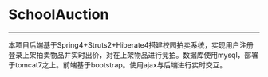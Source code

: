 # SchoolAuction
------
本项目后端基于Spring4+Struts2+Hiberate4搭建校园拍卖系统，实现用户注册登录上架拍卖物品并实时出价，对在上架物品进行竞拍。数据库使用mysql，部署于tomcat7之上。前端基于bootstrap。使用ajax与后端进行实时交互。
